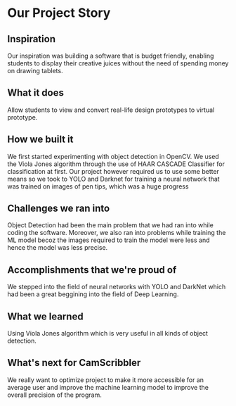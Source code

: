 # Our Project Story

## Inspiration

Our inspiration was building a software that is budget friendly, enabling students to display their creative juices without the need of spending money on drawing tablets.

## What it does

Allow students to view and convert real-life design prototypes to virtual prototype.

## How we built it

We first started experimenting with object detection in OpenCV. We used the Viola Jones algorithm through the use of HAAR CASCADE Classifier for classification at first. Our project however required us to use some better means so we took to YOLO and Darknet for training a neural network that was trained on images of pen tips, which was a huge progress

## Challenges we ran into

Object Detection had been the main problem that we had ran into while coding the software. Moreover, we also ran into problems while training the ML model becoz the images required to train the model were less and hence the model was less precise.

## Accomplishments that we're proud of

We stepped into the field of neural networks with YOLO and DarkNet which had been a great beggining into the field of Deep Learning.

## What we learned

Using Viola Jones algorithm which is very useful in all kinds of object detection.

## What's next for CamScribbler

We really want to optimize project to make it more accessible for an average user
and improve the machine learning model to improve the overall precision of the 
program.
